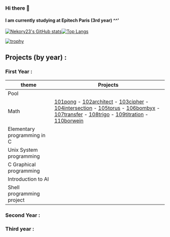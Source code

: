 ### Hi there 👋
#### I am currently studying at Epitech Paris (3rd year) ^^'

[![Nekory23's GitHub stats](https://github-readme-stats.vercel.app/api?username=Nekory23&show_icons=true&count_private=true&theme=dark)](https://github.com/anuraghazra/github-readme-stats)[![Top Langs](https://github-readme-stats.vercel.app/api/top-langs/?username=Nekory23&theme=dark)](https://github.com/anuraghazra/github-readme-stats)

[![trophy](https://github-profile-trophy.vercel.app/?username=Nekory23&theme=chalk)](https://github.com/ryo-ma/github-profile-trophy)

## Projects (by year) :
### First Year :
| theme                       | Projects |
|-----------------------------|----------|
| Pool                        |          |
| Math                        | [101pong](https://github.com/Nekory23/101pong) - [102architect](https://github.com/Nekory23/102architect) - [103cipher](https://github.com/Nekory23/103cipher) - [104intersection](https://github.com/Nekory23/104intersection) - [105torus](https://github.com/Nekory23/105torus) - [106bombyx](https://github.com/Nekory23/106bombyx) - [107transfer](https://github.com/Nekory23/107transfer) - [108trigo](https://github.com/Nekory23/108trigo) - [109titration](https://github.com/Nekory23/109titration) - [110borwein](https://github.com/Nekory23/110borwein)         |
| Elementary programming in C |          |
| Unix System programming     |          |
| C Graphical programming     |          |
| Introduction to AI          |          |
| Shell programming project   |          |

### Second Year :

### Third year :

<!--
**Nekory23/Nekory23** is a ✨ _special_ ✨ repository because its `README.md` (this file) appears on your GitHub profile.

Here are some ideas to get you started:

- 🔭 I’m currently working on ...
- 🌱 I’m currently learning ...
- 👯 I’m looking to collaborate on ...
- 🤔 I’m looking for help with ...
- 💬 Ask me about ...
- 📫 How to reach me: ...
- 😄 Pronouns: ...
- ⚡ Fun fact: ...
-->

